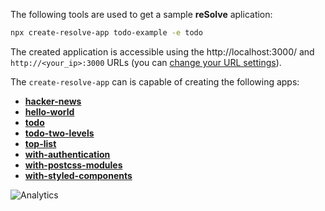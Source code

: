 The following tools are used to get a sample **reSolve** aplication:

```sh
npx create-resolve-app todo-example -e todo
```

The created application is accessible using the http://localhost:3000/ and `http://<your_ip>:3000` URLs (you can [change your URL settings](https://github.com/reimagined/resolve/blob/master/docs/API%20References.md)).

The `create-resolve-app` can is capable of creating the following apps:

* [**hacker-news**](https://github.com/reimagined/resolve/tree/master/examples/hacker-news)
* [**hello-world**](https://github.com/reimagined/resolve/tree/master/examples/hello-world)
* [**todo**](https://github.com/reimagined/resolve/tree/master/examples/todo)
* [**todo-two-levels**](https://github.com/reimagined/resolve/tree/master/examples/todo-two-levels)
* [**top-list**](https://github.com/reimagined/resolve/tree/master/examples/top-list)
* [**with-authentication**](https://github.com/reimagined/resolve/tree/master/examples/with-authentication)
* [**with-postcss-modules**](https://github.com/reimagined/resolve/tree/master/examples/with-postcss-modules)
* [**with-styled-components**](https://github.com/reimagined/resolve/tree/master/examples/with-styled-components)

![Analytics](https://ga-beacon.appspot.com/UA-118635726-1/examples-index-readme?pixel)
